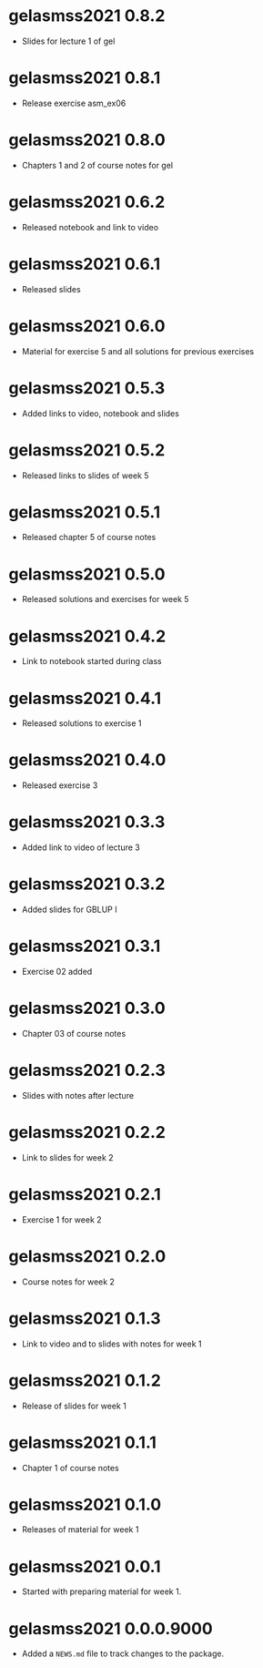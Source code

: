 # gelasmss2021 0.8.2

* Slides for lecture 1 of gel

# gelasmss2021 0.8.1

* Release exercise asm_ex06

# gelasmss2021 0.8.0

* Chapters 1 and 2 of course notes for gel

# gelasmss2021 0.6.2

* Released notebook and link to video

# gelasmss2021 0.6.1

* Released slides

# gelasmss2021 0.6.0

* Material for exercise 5 and all solutions for previous exercises

# gelasmss2021 0.5.3

* Added links to video, notebook and slides

# gelasmss2021 0.5.2

* Released links to slides of week 5

# gelasmss2021 0.5.1

* Released chapter 5 of course notes

# gelasmss2021 0.5.0

* Released solutions and exercises for week 5

# gelasmss2021 0.4.2

* Link to notebook started during class

# gelasmss2021 0.4.1

* Released solutions to exercise 1

# gelasmss2021 0.4.0

* Released exercise 3

# gelasmss2021 0.3.3

* Added link to video of lecture 3

# gelasmss2021 0.3.2

* Added slides for GBLUP I

# gelasmss2021 0.3.1

* Exercise 02 added

# gelasmss2021 0.3.0

* Chapter 03 of course notes

# gelasmss2021 0.2.3

* Slides with notes after lecture

# gelasmss2021 0.2.2

* Link to slides for week 2

# gelasmss2021 0.2.1

* Exercise 1 for week 2

# gelasmss2021 0.2.0

* Course notes for week 2

# gelasmss2021 0.1.3

* Link to video and to slides with notes for week 1

# gelasmss2021 0.1.2

* Release of slides for week 1

# gelasmss2021 0.1.1

* Chapter 1 of course notes

# gelasmss2021 0.1.0

* Releases of material for week 1

# gelasmss2021 0.0.1

* Started with preparing material for week 1.

# gelasmss2021 0.0.0.9000

* Added a `NEWS.md` file to track changes to the package.
